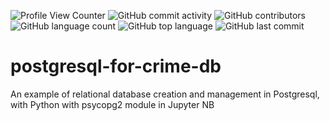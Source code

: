 ![Profile View Counter](https://komarev.com/ghpvc/?username=teresahanak) ![GitHub commit activity](https://img.shields.io/github/commit-activity/y/teresahanak/postgresql-for-crime-db) ![GitHub contributors](https://img.shields.io/github/contributors/teresahanak/postgresql-for-crime-db) ![GitHub language count](https://img.shields.io/github/languages/count/teresahanak/postgresql-for-crime-db) ![GitHub top language](https://img.shields.io/github/languages/top/teresahanak/postgresql-for-crime-db) ![GitHub last commit](https://img.shields.io/github/last-commit/teresahanak/postgresql-for-crime-db) 
# postgresql-for-crime-db
An example of relational database creation and management in Postgresql, with Python with psycopg2 module in Jupyter NB
